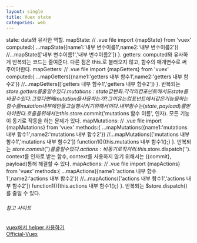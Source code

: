 ```yaml
---
layout: single
title: Vuex state
categories: web
---
```


state: data와 유사한 역할.
  mapState:
  // .vue file
  import {mapState} from 'vuex'
  computed:{
    ...mapState({name1:'내부 변수이름1',name2:'내부 변수이름2'})
    //...mapState(['내부 변수이름1','내부 변수이름2'])
    }.
getters: computed와 유사하게 반복되는 코드는 줄여준다. 다른 점은 this.로 불러오지 않고, 함수의 매개변수로 써주어야한다.
  mapGetters:
  // .vue file
  import {mapGetters} from 'vuex'
  computed:{
    ...mapGetters({name1:'getters 내부 함수1',name2:'getters 내부 함수2'})
    //...mapGetters(['getters 내부 함수1','getters 내부 함수2'])
    }.
    반복되는 $store.getters를 줄일 수 있다.
mutations: state 값 변화. 각각의 컴포넌트에서도 state를 바꿀 수 있다. 그렇다면 왜 mutation을 사용하는가? 그 이유는 컴포넌트에서 같은 기능을 하는 함수를 mutation내부에 만들고 실행시키기 위해서이다. 내부 함수는 (state,payload)를 받아야한다. 호출을 위해서는 this.$store.commit('mutations 함수 이름', 인자). 모든 기능이 동기로 작동을 하는 문제가 있다.
  mapMutations:
  // .vue file
  import {mapMutations} from 'vuex'
  methods:{
    ...mapMutations({name1:'mutations 내부 함수1',name2:'mutations 내부 함수2'})
    //...mapMutations(['mutations 내부 함수1','mutations 내부 함수2'])
    function1(){this.mutations 내부 함수1();}
    }.
    반복되는 $store.commit('')를 줄일 수 있다.
actions: 비동기 로직 처리. this.$store.dispatch(''). context를 인자로 받는 함수, context를 사용하지 않기 위해서는 ({commit}, payload)통해 해결할 수 있다.
  mapActions:
  // .vue file
  import {mapActions} from 'vuex'
  methods:{
    ...mapActions({name1:'actions 내부 함수1',name2:'actions 내부 함수2'})
    //...mapActions(['actions 내부 함수1','actions 내부 함수2'])
    function1(){this.actions 내부 함수1();}
    }.
    반복되는 $store.dispatch()를 줄일 수 있다.

###### 참고 사이트
[vuex에서 helper 사용하기](https://kamang-it.tistory.com/entry/Vue18vuex%EC%97%90%EC%84%9C-helper%EB%A5%BC-%EC%82%AC%EC%9A%A9%ED%95%98%EA%B8%B0mapState-mapMutations-mapActions-mapGetters)  
[Official-Vuex](https://vuex.vuejs.org/)  